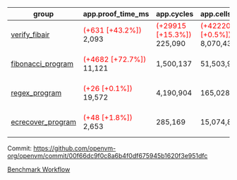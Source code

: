 | group | app.proof_time_ms | app.cycles | app.cells_used | leaf.proof_time_ms | leaf.cycles | leaf.cells_used |
| -- | -- | -- | -- | -- | -- | -- |
| [verify_fibair](https://github.com/openvm-org/openvm/blob/benchmark-results/benchmarks-pr/1176/verify_fibair-00f66dc9f0c8a6b4f0df675945b1620f3e951dfc.md) |<span style='color: red'>(+631 [+43.2%])</span> 2,093 | <span style='color: red'>(+29915 [+15.3%])</span> 225,090 | <span style='color: red'>(+42220 [+0.5%])</span> 8,070,432 |- | - | - |
| [fibonacci_program](https://github.com/openvm-org/openvm/blob/benchmark-results/benchmarks-pr/1176/fibonacci-00f66dc9f0c8a6b4f0df675945b1620f3e951dfc.md) |<span style='color: red'>(+4682 [+72.7%])</span> 11,121 |  1,500,137 |  51,503,940 |<span style='color: red'>(+12494 [+80.3%])</span> 28,062 | <span style='color: red'>(+761315 [+24.0%])</span> 3,932,952 | <span style='color: red'>(+7999849 [+6.2%])</span> 136,860,236 |
| [regex_program](https://github.com/openvm-org/openvm/blob/benchmark-results/benchmarks-pr/1176/regex-00f66dc9f0c8a6b4f0df675945b1620f3e951dfc.md) |<span style='color: red'>(+26 [+0.1%])</span> 19,572 |  4,190,904 |  165,028,173 |<span style='color: red'>(+315 [+1.0%])</span> 31,333 | <span style='color: red'>(+1002588 [+15.4%])</span> 7,528,601 | <span style='color: red'>(+9945297 [+3.4%])</span> 301,277,086 |
| [ecrecover_program](https://github.com/openvm-org/openvm/blob/benchmark-results/benchmarks-pr/1176/ecrecover-00f66dc9f0c8a6b4f0df675945b1620f3e951dfc.md) |<span style='color: red'>(+48 [+1.8%])</span> 2,653 |  285,169 |  15,074,875 |<span style='color: red'>(+13203 [+31.7%])</span> 54,819 | <span style='color: red'>(+1418609 [+14.7%])</span> 11,066,946 | <span style='color: red'>(+13087897 [+3.0%])</span> 453,044,438 |


Commit: https://github.com/openvm-org/openvm/commit/00f66dc9f0c8a6b4f0df675945b1620f3e951dfc

[Benchmark Workflow](https://github.com/openvm-org/openvm/actions/runs/12666083580)
